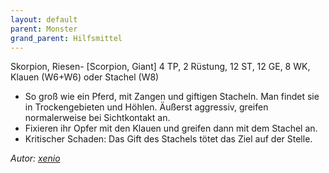 ```yaml
---
layout: default
parent: Monster
grand_parent: Hilfsmittel
---
```


Skorpion, Riesen- [Scorpion, Giant]
4 TP, 2 Rüstung, 12 ST, 12 GE, 8 WK, Klauen (W6+W6) oder Stachel (W8)
- So groß wie ein Pferd, mit Zangen und giftigen Stacheln. Man findet sie in Trockengebieten und Höhlen. Äußerst aggressiv, greifen normalerweise bei Sichtkontakt an.
- Fixieren ihr Opfer mit den Klauen und greifen dann mit dem Stachel an.
- Kritischer Schaden: Das Gift des Stachels tötet das Ziel auf der Stelle.

*Autor: [xenio](https://xenioinabottle.blogspot.com)*
